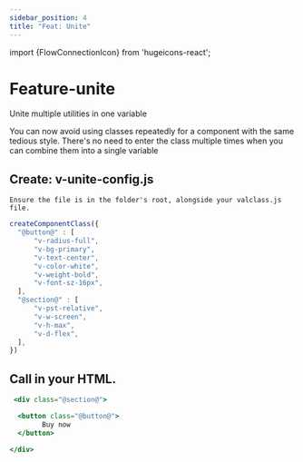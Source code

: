 ```yaml
---
sidebar_position: 4
title: "Feat: Unite"
---
```


import {FlowConnectionIcon} from 'hugeicons-react';

# Feature-unite <FlowConnectionIcon className='icon' />

Unite multiple utilities in one variable

You can now avoid using classes repeatedly for a component with the same tedious style. There's no need to enter the class multiple times when you can combine them into a single variable

## Create: v-unite-config.js

`Ensure the file is in the folder's root, alongside your valclass.js file.`

```jsx title="v-unite-config.js"
createComponentClass({
  "@button@" : [
      "v-radius-full",
      "v-bg-primary",
      "v-text-center",
      "v-color-white",
      "v-weight-bold",
      "v-font-sz-16px",
  ],
  "@section@" : [
      "v-pst-relative",
      "v-w-screen",
      "v-h-max",
      "v-d-flex",
  ],
})
```

## Call in your HTML.

``` jsx title="index.html"
 <div class="@section@">

  <button class="@button@">
        Buy now
  </button>

</div>
```